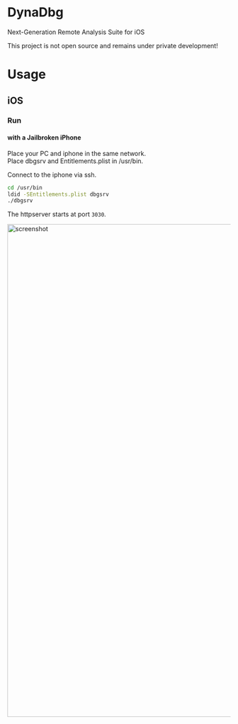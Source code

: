 # DynaDbg
Next-Generation Remote Analysis Suite for iOS

This project is not open source and remains under private development!

# Usage

## iOS

### Run

#### with a Jailbroken iPhone

Place your PC and iphone in the same network.  
Place dbgsrv and Entitlements.plist in /usr/bin.

Connect to the iphone via ssh.

```sh
cd /usr/bin
ldid -SEntitlements.plist dbgsrv
./dbgsrv
```

The httpserver starts at port `3030`.

<img width="1512" height="1112" alt="screenshot" src="https://github.com/user-attachments/assets/35b2d9ae-4102-49f9-af44-ba2859334cda" />
